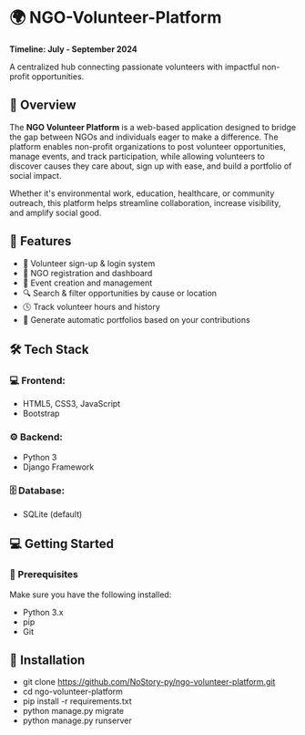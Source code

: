 # 🌍 NGO-Volunteer-Platform
**Timeline: July - September 2024**

A centralized hub connecting passionate volunteers with impactful non-profit opportunities.

## 📌 Overview
The **NGO Volunteer Platform** is a web-based application designed to bridge the gap between NGOs and individuals eager to make a difference. The platform enables non-profit organizations to post volunteer opportunities, manage events, and track participation, while allowing volunteers to discover causes they care about, sign up with ease, and build a portfolio of social impact.

Whether it's environmental work, education, healthcare, or community outreach, this platform helps streamline collaboration, increase visibility, and amplify social good.

## 🚀 Features

- 🧑 Volunteer sign-up & login system
- 🏢 NGO registration and dashboard
- 📅 Event creation and management
- 🔍 Search & filter opportunities by cause or location
- 🕓 Track volunteer hours and history
- 📨 Generate automatic portfolios based on your contributions

## 🛠️ Tech Stack

### 💻 Frontend:
- HTML5, CSS3, JavaScript
- Bootstrap

### ⚙️ Backend:
- Python 3
- Django Framework

### 🗄️ Database:
- SQLite (default)

## 💻 Getting Started

### 🔧 Prerequisites

Make sure you have the following installed:
- Python 3.x
- pip
- Git

## 🏁 Installation
- git clone https://github.com/NoStory-py/ngo-volunteer-platform.git
- cd ngo-volunteer-platform
- pip install -r requirements.txt
- python manage.py migrate
- python manage.py runserver
